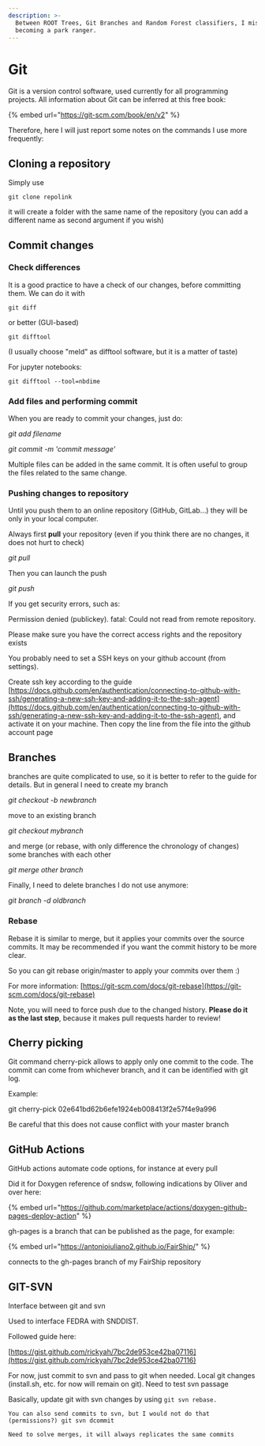 ```yaml
---
description: >-
  Between ROOT Trees, Git Branches and Random Forest classifiers, I miss
  becoming a park ranger.
---
```


# Git

Git is a version control software, used currently for all programming projects. All information about Git can be inferred at this free book:

{% embed url="https://git-scm.com/book/en/v2" %}

Therefore, here I will just report some notes on the commands I use more frequently:

## Cloning a repository

Simply use

`git clone repolink`

it will create a folder with the same name of the repository (you can add a different name as second argument if you wish)

## Commit changes

### Check differences

It is a good practice to have a check of our changes, before committing them. We can do it with&#x20;

`git diff`

or better (GUI-based)

`git difftool`

(I usually choose "meld" as difftool software, but it is a matter of taste)

For jupyter notebooks:

`git difftool --tool=nbdime`

### Add files and performing commit

When you are ready to commit your changes, just do:

_git add filename_

_git commit -m 'commit message'_

Multiple files can be added in the same commit. It is often useful to group the files related to the same change.

### Pushing changes to repository

Until you push them to an online repository (GitHub, GitLab...) they will be only in your local computer.

Always first **pull** your repository (even if you think there are no changes, it does not hurt to check)

_git pull_

Then you can launch the push

_git push_



If you get security errors, such as:

Permission denied (publickey). fatal: Could not read from remote repository.

Please make sure you have the correct access rights and the repository exists

You probably need to set a SSH keys on your github account (from settings).

Create ssh key according to the guide [https://docs.github.com/en/authentication/connecting-to-github-with-ssh/generating-a-new-ssh-key-and-adding-it-to-the-ssh-agent](https://docs.github.com/en/authentication/connecting-to-github-with-ssh/generating-a-new-ssh-key-and-adding-it-to-the-ssh-agent), and activate it on your machine. Then copy the line from the file into the github account page



## Branches

branches are quite complicated to use, so it is better to refer to the guide for details. But in general I need to create my branch

_git checkout -b newbranch_

move to an existing branch

_git checkout mybranch_

and merge (or rebase, with only difference the chronology of changes) some branches with each other

_git merge other branch_

Finally, I need to delete branches I do not use anymore:

_git branch -d oldbranch_

### Rebase

Rebase it is similar to merge, but it applies your commits over the source commits. It may be recommended if you want the commit history to be more clear.

So you can git rebase origin/master to apply your commits over them :)

For more information: [https://git-scm.com/docs/git-rebase](https://git-scm.com/docs/git-rebase)

Note, you will need to force push due to the changed history. **Please do it as the last step**, because it makes pull requests harder to review!



## Cherry picking

Git command cherry-pick allows to apply only one commit to the code. The commit can come from whichever branch, and it can be identified with git log.

Example:

git cherry-pick 02e641bd62b6efe1924eb008413f2e57f4e9a996

Be careful that this does not cause conflict with your master branch



## GitHub Actions

GitHub actions automate code options, for instance at every pull



Did it for Doxygen reference of sndsw, following indications by Oliver and over here:

{% embed url="https://github.com/marketplace/actions/doxygen-github-pages-deploy-action" %}

gh-pages is a branch that can be published as the page, for example:

{% embed url="https://antonioiuliano2.github.io/FairShip/" %}

connects to the gh-pages branch of my FairShip repository



## GIT-SVN

Interface between git and svn

Used to interface FEDRA with SNDDIST.

Followed guide here:&#x20;

[https://gist.github.com/rickyah/7bc2de953ce42ba07116](https://gist.github.com/rickyah/7bc2de953ce42ba07116)

For now, just commit to svn and pass to git when needed. Local git changes (install.sh, etc. for now will remain on git). Need to test svn passage

Basically, update git with svn changes by using `git svn rebase.`

`You can also send commits to svn, but I would not do that (permissions?) git svn dcommit`

`Need to solve merges, it will always replicates the same commits`



